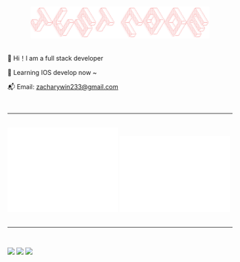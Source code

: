 <div align="center"><img alt="" width="400" src="./banner.png" alt=""></img></div>
<br>

🫰 Hi！I am a full stack developer

🎯 Learning IOS develop now ~

📬 Email: zacharywin233@gmail.com

<br/>
<hr />
<br/>

<div>
<div style="width:49%;display:inline-block;"><img alt="" src="./github-metrics.svg" ></div>
<div style="width:49%;display:inline-block;"><img alt="" src="./isocalendar.fullyear.svg"></div>
</div>
<br/>
<hr/>
<br/>

[![](https://raw.githubusercontent.com/ZacharyWin/ZacharyWin/main/profile-summary-card-output/default/0-profile-details.svg)](https://github.com/vn7n24fzkq/github-profile-summary-cards)
 [![](https://raw.githubusercontent.com/ZacharyWin/ZacharyWin/main/profile-summary-card-output/default/2-most-commit-language.svg)](https://github.com/vn7n24fzkq/github-profile-summary-cards)
[![](https://raw.githubusercontent.com/ZacharyWin/ZacharyWin/main/profile-summary-card-output/default/4-productive-time.svg)](https://github.com/vn7n24fzkq/github-profile-summary-cards)
